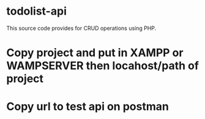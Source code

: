 # todolist-api
This source code provides for CRUD operations using PHP.
# Copy project and put in XAMPP or WAMPSERVER then locahost/path of project 
 
# Copy url to test api on postman
